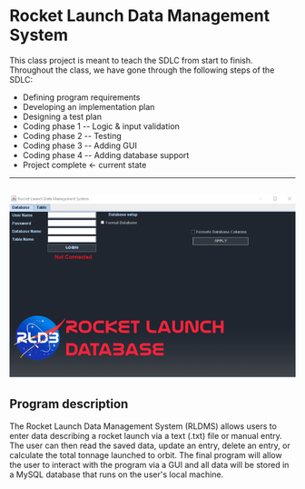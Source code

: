 # Rocket Launch Data Management System
This class project is meant to teach the SDLC from start to finish.
Throughout the class, we have gone through the following steps of the SDLC:
- Defining program requirements
- Developing an implementation plan
- Designing a test plan
- Coding phase 1 -- Logic & input validation 
- Coding phase 2 -- Testing
- Coding phase 3 -- Adding GUI 
- Coding phase 4 -- Adding database support
- Project complete <- current state

---
![me](https://github.com/JohnSapp-Dev/CEN3024c-Rocket_Launch_Data_Management_System/blob/bdb62e4af0661b0cb63cc883b9597fd64d94f90c/Resources/github%20gif/GifOverview.gif)
---
## Program description
The Rocket Launch Data Management System (RLDMS) allows users to enter data describing a rocket launch 
via a text (.txt) file or manual entry. The user can then read the saved data, update an entry, delete an entry, or calculate the 
total tonnage launched to orbit. The final program will allow the user to interact with the program via a GUI and all data will be 
stored in a MySQL database that runs on the user's local machine. 
